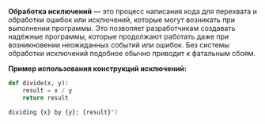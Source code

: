 **Обработка исключений** — это процесс написания кода для перехвата и обработки ошибок или исключений, которые могут возникать при выполнении программы. Это позволяет разработчикам создавать надёжные программы, которые продолжают работать даже при возникновении неожиданных событий или ошибок. Без системы обработки исключений подобное обычно приводит к фатальным сбоям.

**Пример использования конструкций исключений:**

```Python
def divide(x, y):    
	result = x / y    
	return result

dividing {x} by {y}: {result}")
```